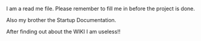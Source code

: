 I am a read me file. Please remember to fill me in before the project is done. 

Also my brother the Startup Documentation.

After finding out about the WIKI I am useless!!
